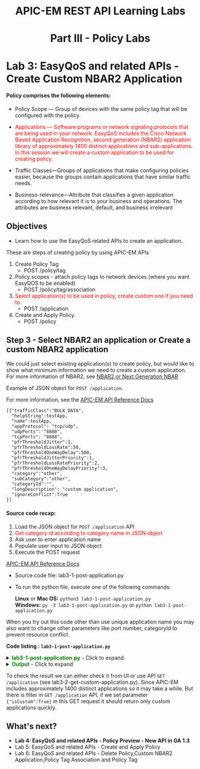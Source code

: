 #  <center>APIC-EM REST API Learning Labs</center>

# <center>Part III - Policy Labs</center>

# Lab 3: EasyQoS and related APIs - Create Custom NBAR2 Application


#### Policy comprises the following elements:

* Policy Scope — Group of devices with the same policy tag that will be configured with the policy.

* <font color='red'>Applications — Software programs or network signaling protocols that are being used in your network. EasyQoS includes the Cisco Network Based Application Recognition, second generation (NBAR2) application library of approximately 1400 distinct applications and sub-applications. In this session we will create a custom application to be used for creating policy.</font>

* Traffic Classes—Groups of applications that make configuring policies easier, because the groups contain applications that have similar traffic needs.

* Business-relevance—Attribute that classifies a given application according to how relevant it is to your business and operations. The attributes are business relevant, default, and business irrelevant


## Objectives
*  Learn how to use the EasyQoS related APIs to create an application.

These are steps of creating policy by using APIC-EM APIs


1. Create Policy Tag
   * POST /policy/tag  
2. Policy scopes - attach policy tags to network devices (where you want EasyQOS to be enabled)
   * POST /policy/tag/association
3. <font color='red'>Select application(s) to be used in policy, create custom one if you need to.</font>
   * POST /application
4. Create and Apply Policy.
   * POST /policy


## Step 3 - Select NBAR2 an application or Create a custom NBAR2 application
We could just select existing application(s) to create policy, but would like to show what minimum information we need to create a custom application.
For more information of NBAR2, see [NBAR2 or Next Generation NBAR](http://www.cisco.com/c/en/us/products/collateral/ios-nx-os-software/network-based-application-recognition-nbar/qa_c67-697963.html)

Example of JSON object for ```POST /application```.

For more information, see the [APIC-EM API Reference Docs](http://devnetapic.cisco.com/)

```
[{"trafficClass":"BULK_DATA",
  "helpString":testApp,
  "name":testApp,
  "appProtocol": "tcp/udp",
  "udpPorts": "8888",
  "tcpPorts": "8888",
  "pfrThresholdJitter":1,
  "pfrThresholdLossRate":50,
  "pfrThresholdOneWayDelay":500,
  "pfrThresholdJitterPriority":1,
  "pfrThresholdLossRatePriority":2,
  "pfrThresholdOneWayDelayPriority":3,
  "category":"other",
  "subCategory":"other",
  "categoryId":"",
  "longDescription": "custom application",
  "ignoreConflict":True
}]
```


#### Source code recap:
1. Load the JSON object for ```POST /application``` API
2.  <font color='red'>Get category id according to category name in JSON object</font>
3. Ask user to enter application name
4. Populate user input to JSON object
5. Execute the POST request<br>

[APIC-EM API Reference Docs](http://devnetapic.cisco.com/)

* Source code file: lab3-1-post-application.py
* To run the python file, execute one of the following commands:<br>

  **Linux** or **Mac OS:**  `python3 lab3-1-post-application.py`<br>
  **Windows:**    `py -3 lab3-1-post-application.py` or `python lab3-1-post-application.py`<br>

When you try out this code other than use unique application name you may also want to change other parameters like port number, categoryId to prevent resource conflict.<br>

**Code listing : `lab3-1-post-application.py`**

<details>
<summary><font color='green'><b>lab3-1-post-application.py</b></font> - Click to expand</summary>

<pre><code>
"""
Script name: lab3-1-post-application.py
Create an application
"""

from apicem import * # APIC-EM IP is assigned in apicem_config.py

def post_app(ap,app_json):
    """
    This function is used to create an application

    Parameters
    ----------
    ap (object): apic-em object that defined in apicem.py
    app_json(JSON): JSON object for POST /application

    Return:
    -------
    None
    """

    ########## Get category id ##########
    # We need to know category id in the JSON of "POST /application" API
    # If the DB initialize, these ids will change. So get id dynamically.

    try:
        resp= ap.get(api="category") # The response (result) from "GET 'category" request
        response_json = resp.json() # Get the json-encoded content from response
        categories = response_json["response"] # category
    except:
        print ("Something wrong, cannot get category information")
        sys.exit()
    # Find the category id for the category name is used in JSON
    for item in categories:
        if item["name"] == app_json["category"]:
            app_json["categoryId"] = item["id"]

    # Populate user input to JSON object
    app_json["helpString"] = pApp
    app_json["name"] = pApp
    app_json["ignoreConflict"] = True

    # Important: Convert to list -- this API requires that
    app_json = [app_json]

    # POST application url
    try:
        resp = ap.post(api="application", data=app_json,printOut=True)
    except:
        print ("Something wrong with POST /application !")

##########################################################################
if __name__ == "__main__":
    # Creating JSON object for the  POST request

    app_json = {
        "trafficClass":"BULK_DATA",
        "helpString":"",
        "name":"",
        "appProtocol": "tcp/udp",
        "udpPorts": "8888",
        "tcpPorts": "8888",
        "pfrThresholdJitter":1,
        "pfrThresholdLossRate":50,
        "pfrThresholdOneWayDelay":500,
        "pfrThresholdJitterPriority":1,
        "pfrThresholdLossRatePriority":2,
        "pfrThresholdOneWayDelayPriority":3,
        "category":"other",
        "subCategory":"other",
        "categoryId":"",
        "longDescription": "custom application",
        "ignoreConflict":True
        }

    ########## Ask user to enter application name ##########
    # In the loop until input is not null or is 'exit'

    while True:
        print ("** The name only include letters, numbers, underscore and hyphen, no space between two words **")
        pApp = input('=> Enter application name that you like to create: ')
        pApp = pApp.lstrip() # Ignore leading space
        if pApp.lower() == 'exit':
            sys.exit()
        if pApp == "":
            print ("Oops! Application name cannot be NULL please try again or enter 'exit'")
        else:
            break
    # Everyrhing is OK so far, initialize apicem instance and create application
    myapicem = apicem()
    post_app(myapicem,app_json)
</code></pre>
</details>

<details>
<summary><font color='green'><b>Output</b></font> - Click to expand</summary>

<pre><code>
** The name only include letters, numbers, underscore and hyphen, no space between two words **
=> Enter application name that you like to create: devnet_app

Executing GET 'https://devnetapi.cisco.com/sandbox/apic_em/api/v1/category'

GET 'category' Status:  200 


Executing POST 'https://devnetapi.cisco.com/sandbox/apic_em/api/v1/application'

POST 'application' Status:  202 

Response:
 {
    "version": "1.0",
    "response": {
        "taskId": "8c42e078-f8c0-42f8-96b9-5f5402cff4fa",
        "url": "/api/v1/task/8c42e078-f8c0-42f8-96b9-5f5402cff4fa"
    }
}
</code></pre>
</details>

To check the result we can either check it from UI or use API  ```GET /application``` (see lab3-2-get-custom-application.py). Since APIC-EM includes approximately 1400 distinct applications so it may take a while. But there is filter in ``` GET /application ``` API, if we set parameter ``` {"isCustom":True} ``` in this GET request it should return only custom applications quickly.

## What's next?

* **Lab 4: EasyQoS and related APIs - Policy Preview - New API in GA 1.3**
* Lab 5: EasyQoS and related APIs - Create and Apply Policy
* Lab 6: EasyQoS and related APIs - Delete Policy,Custom NBAR2 Application,Policy Tag Association and Policy Tag